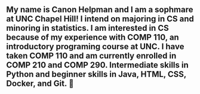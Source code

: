 ## My name is Canon Helpman and I am a sophmare at UNC Chapel Hill! I intend on majoring in CS and minoring in statistics. I am interested in CS because of my experience with COMP 110, an introductory programing course at UNC. I have taken COMP 110 and am currently enrolled in COMP 210 and COMP 290. Intermediate skills in Python and beginner skills in Java, HTML, CSS, Docker, and Git. 👋

<!--
**cbhelp/cbhelp** is a ✨ _special_ ✨ repository because its `README.md` (this file) appears on your GitHub profile.

Here are some ideas to get you started:

- 🔭 I’m currently working on ...
- 🌱 I’m currently learning ...
- 👯 I’m looking to collaborate on ...
- 🤔 I’m looking for help with ...
- 💬 Ask me about ...
- 📫 How to reach me: ...
- 😄 Pronouns: ...
- ⚡ Fun fact: ...
## About Me
< My name is Canon Helpman and I am a sophmare at UNC Chapel Hill! I intend on majoring in CS and minoring in statistics. I am interested in CS because of my experience with COMP 110, an introductory programing course at UNC.>

## Skills

### Classes
< I have taken COMP 110 and am currently enrolled in COMP 210 and COMP 290.>

### Tools and Programming Languages
< Intermediate skills in Python and beginner skills in Java, HTML, CSS, Docker, and Git. >
-->
